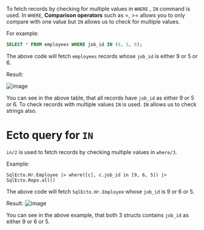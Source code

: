 To fetch records by checking for multiple values in `WHERE` , `IN` command is used.
In `WHERE`, **Comparison operators** such as =, >= allows you to only compare with one value but `IN` allows us to check for multiple values.

For example:

``` SQL
SELECT * FROM employees WHERE job_id IN (9, 5, 6);
```

The above code will fetch `employees` records whose `job_id` is either 9 or 5 or 6.

Result:

![image](https://github.com/sangeethailango/SQL-Ecto-writings/assets/78719077/30ba7a0d-2333-4d3f-b231-60e24b2ce122)

You can see in the above table, that all records have `job_id` as either 9 or 5 or 6. To check records with multiple values `IN` is used. `IN` allows us to check strings also.

# Ecto query for `IN`

`in/2` is used to fetch records by checking multiple values in `where/3`.

Example:

``` Ecto
SqlEcto.Hr.Employee |> where([c], c.job_id in [9, 6, 5]) |> SqlEcto.Repo.all()
```

The above code will fetch `SqlEcto.Hr.Employee` whose `job_id` is 9 or 6 or 5.

Result:
![image](https://github.com/sangeethailango/SQL-Ecto-writings/assets/78719077/6cceab3d-a88b-4112-bdde-44c7dd1cebec)

You can see in the above example, that both 3 structs contains `job_id` as either 9 or 6 or 5.
